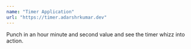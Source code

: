 ```yaml
---
name: "Timer Application"
url: "https://timer.adarshrkumar.dev"
---
```

<!-- markdownlint-disable MD041 -->

Punch in an hour minute and second value and see the timer whizz into action.
